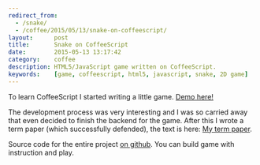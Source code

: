 ```yaml
---
redirect_from:
  - /snake/
  - /coffee/2015/05/13/snake-on-coffeescript/
layout:      post
title:       Snake on CoffeeScript
date:        2015-05-13 13:17:42
category:    coffee
description: HTML5/JavaScript game written on CoffeeScript.
keywords:    [game, coffeescript, html5, javascript, snake, 2D game]
---
```


To learn CoffeeScript I started writing a little game. [Demo here!][demo]

The development process was very interesting and I was so carried away that even decided to finish the backend for the game. After this I wrote a term paper (which successfully defended), the text is here: [My term paper][term-paper].

Source code for the entire project [on github][snake-github]. You can build game with instruction and play.

[demo]:         https://snake-on-coffee.herokuapp.com/
[snake-github]: https://github.com/rapkin/snake/
[term-paper]:   /coffee/my-term-paper/
